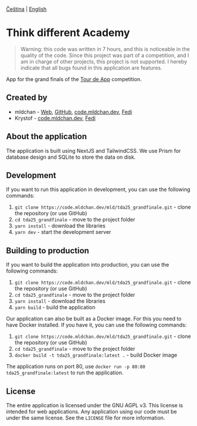 [Čeština](README_CZ.md) | [English](README.md)

# Think different Academy

> Warning: this code was written in 7 hours, and this is noticeable in the quality of the code. Since this project was part of a competition, and I am in charge of other projects, this project is not supported.
> I hereby indicate that all bugs found in this application are features.

App for the grand finals of the [Tour de App](https://tourde.app/) competition.

## Created by

- mldchan - [Web](https://mldchan.dev/), [GitHub](https://github.com/mldchan), [code.mldchan.dev](https://code.mldchan.dev/mld), [Fedi](https://social.mldchan.dev/@mld)
- Krystof - [code.mldchan.dev](https://code.mldchan.dev/Krysunka), [Fedi](https://social.mldchan.dev/@Krysunka)

## About the application

The application is built using NextJS and TailwindCSS. We use Prism for database design and SQLite to store the data on
disk.

## Development

If you want to run this application in development, you can use the following commands:

1. `git clone https://code.mldchan.dev/mld/tda25_grandfinale.git` - clone the repository (or use GitHub)
2. `cd tda25_grandfinale` - move to the project folder
3. `yarn install` - download the libraries
4. `yarn dev` - start the development server

## Building to production

If you want to build the application into production, you can use the following commands:

1. `git clone https://code.mldchan.dev/mld/tda25_grandfinale.git` - clone the repository (or use GitHub)
2. `cd tda25_grandfinale` - move to the project folder
3. `yarn install` - download the libraries
4. `yarn build` - build the application

Our application can also be built as a Docker image. For this you need to have Docker installed. If you have it, you can
use the following commands:

1. `git clone https://code.mldchan.dev/mld/tda25_grandfinale.git` - clone the repository (or use GitHub)
2. `cd tda25_grandfinale` - move to the project folder
3. `docker build -t tda25_grandfinale:latest .` - build Docker image

The application runs on port 80, use `docker run -p 80:80 tda25_grandfinale:latest` to run the application.

## License

The entire application is licensed under the GNU AGPL v3. This license is intended for web applications. Any application using our
code must be under the same license. See the `LICENSE` file for more information.

